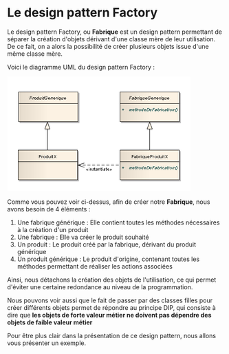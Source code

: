 # Le design pattern Factory

Le design pattern Factory, ou **Fabrique** est un design pattern permettant de séparer la création d'objets dérivant d'une classe mère de leur utilisation. De ce fait, on a alors la possibilité de créer plusieurs objets issue d'une même classe mère.

Voici le diagramme UML du design pattern Factory :

![Diag_design](Design_pattern_fabrique.png)

Comme vous pouvez voir ci-dessus, afin de créer notre **Fabrique**, nous avons besoin de 4 éléments : 
1. Une fabrique générique : Elle contient toutes les méthodes nécessaires à la création d'un produit
2. Une fabrique : Elle va créer le produit souhaité
3. Un produit : Le produit créé par la fabrique, dérivant du produit générique
4. Un produit générique : Le produit d'origine, contenant toutes les méthodes permettant de réaliser les actions associées

Ainsi, nous détachons la création des objets de l'utilisation, ce qui permet d'éviter une certaine redondance au niveau de la programmation.

Nous pouvons voir aussi que le fait de passer par des classes filles pour créer différents objets permet de répondre au principe DIP, qui consiste à dire que **les objets de forte valeur métier ne doivent pas dépendre des objets de faible valeur métier**

Pour être plus clair dans la présentation de ce design pattern, nous allons vous présenter un exemple.
